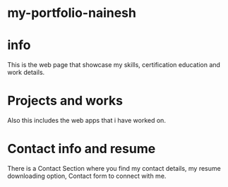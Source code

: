 # my-portfolio-nainesh
# info
This is the web page that showcase my skills, certification education and work details.
# Projects and works
Also this includes the web apps that i have worked on.
# Contact info and resume
There is a Contact Section where you find  my contact details, my resume downloading option, Contact form to connect with me.
